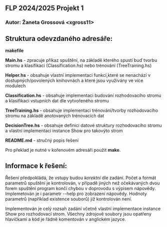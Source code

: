 ## FLP 2024/2025 Projekt 1 
###  Autor: Žaneta Grossová \<xgross11\>
## Struktura odevzdaného adresáře:

**makefile**

**Main.hs** - zpracuje příkaz spuštění, na základě kterého spustí buď tvorbu stromu a klasifikaci (Classification.hs) nebo trénování (TreeTraining.hs)

**Helper.hs** - obsahuje vlastní implementaci funkcí,které se nenachází v dostupných/povolených knihovnách a které jsou využívány ve více modulech

**Classification.hs** - obsahuje implementaci budování rozhodovacího stromu a klasifikaci vstupních dat dle vytvořeného stromu

**TreeTraining.hs** - obsahuje implementaci trénování/tvorby rozhodovacího stromu na základě anotovaných trénovacích dat

**DecisionTree.hs** - obsahuje definici datové struktury rozhodovacího stromu a vlastní implementaci instance Show pro takovýto strom

**README.md** - stručný popis řešení

Pro překlad je nutné v kořenovém adresáři použít **make**.

## Informace k řešení:
Řešení předpokládá, že vstupy budou *korektní* dle zadání. Počet a formát parametrů spuštění je kontrolován, v případě jiných než očekávaných dvou forem spuštění program končí chybou v doprovodu s výpisem nápovědy. Implemetován je i parametr --help pro zobrazení nápovědy. Hodnoty parametrů (například existence souborů) již kontrolován není. 

Implementován je celý rozsah zadání včetně vlastní implementace instance Show pro rozhodovací strom. Všechny zdrojové soubory jsou opatřeny hlavičkami a kód je řádně komentován v anglickém jazyce. 